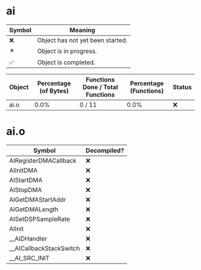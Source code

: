 # ai
| Symbol | Meaning 
| ------------- | ------------- 
| :x: | Object has not yet been started. 
| :eight_pointed_black_star: | Object is in progress. 
| :white_check_mark: | Object is completed. 


| Object | Percentage (of Bytes) | Functions Done / Total Functions | Percentage (Functions) | Status 
| ------------- | ------------- | ------------- | ------------- | ------------- 
| ai.o | 0.0% | 0 / 11 | 0.0% | :x: 


# ai.o
| Symbol | Decompiled? |
| ------------- | ------------- |
| AIRegisterDMACallback | :x: |
| AIInitDMA | :x: |
| AIStartDMA | :x: |
| AIStopDMA | :x: |
| AIGetDMAStartAddr | :x: |
| AIGetDMALength | :x: |
| AISetDSPSampleRate | :x: |
| AIInit | :x: |
| __AIDHandler | :x: |
| __AICallbackStackSwitch | :x: |
| __AI_SRC_INIT | :x: |


